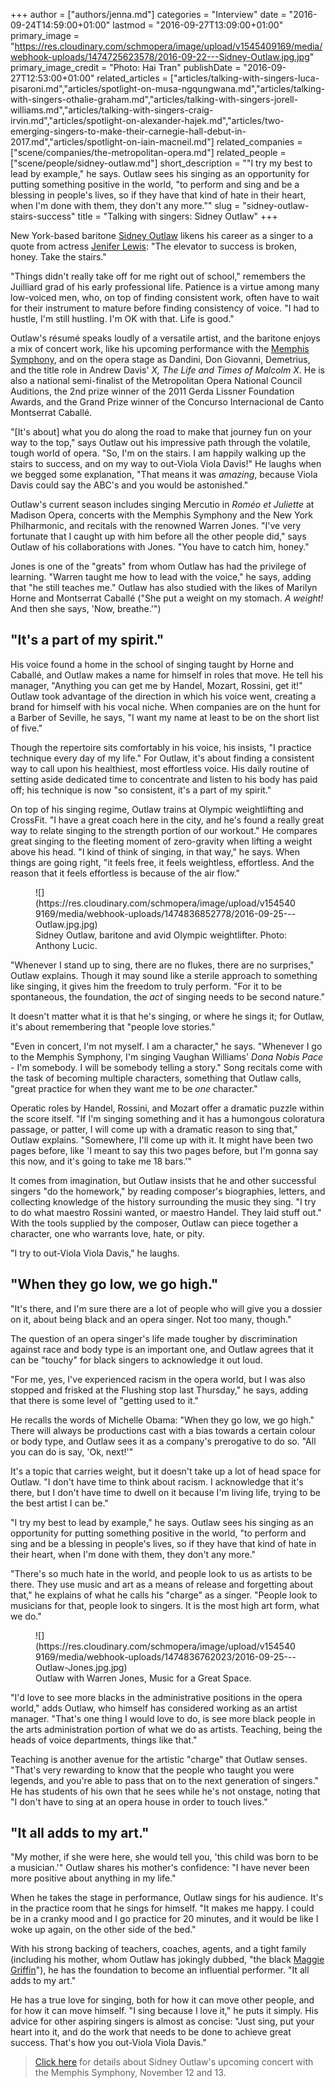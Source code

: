 +++
author = ["authors/jenna.md"]
categories = "Interview"
date = "2016-09-24T14:59:00+01:00"
lastmod = "2016-09-27T13:09:00+01:00"
primary_image = "https://res.cloudinary.com/schmopera/image/upload/v1545409169/media/webhook-uploads/1474725623578/2016-09-22---Sidney-Outlaw.jpg.jpg"
primary_image_credit = "Photo: Hai Tran"
publishDate = "2016-09-27T12:53:00+01:00"
related_articles = ["articles/talking-with-singers-luca-pisaroni.md","articles/spotlight-on-musa-ngqungwana.md","articles/talking-with-singers-othalie-graham.md","articles/talking-with-singers-jorell-williams.md","articles/talking-with-singers-craig-irvin.md","articles/spotlight-on-alexander-hajek.md","articles/two-emerging-singers-to-make-their-carnegie-hall-debut-in-2017.md","articles/spotlight-on-iain-macneil.md"]
related_companies = ["scene/companies/the-metropolitan-opera.md"]
related_people = ["scene/people/sidney-outlaw.md"]
short_description = "&quot;I try my best to lead by example,&quot; he says. Outlaw sees his singing as an opportunity for putting something positive in the world, &quot;to perform and sing and be a blessing in people&#039;s lives, so if they have that kind of hate in their heart, when I&#039;m done with them, they don&#039;t any more.&quot;"
slug = "sidney-outlaw-stairs-success"
title = "Talking with singers: Sidney Outlaw"
+++

New York-based baritone [Sidney Outlaw](/scene/people/sidney-outlaw/) likens his career as a singer to a quote from actress [Jenifer Lewis](imdb.com/name/nm0507338/): "The elevator to success is broken, honey. Take the stairs."

"Things didn't really take off for me right out of school," remembers the Juilliard grad of his early professional life. Patience is a virtue among many low-voiced men, who, on top of finding consistent work, often have to wait for their instrument to mature before finding consistency of voice. "I had to hustle, I'm still hustling. I'm OK with that. Life is good." 

Outlaw's résumé speaks loudly of a versatile artist, and the baritone enjoys a mix of concert work, like his upcoming performance with the [Memphis Symphony](http://www.memphissymphony.org/2016-2017-season), and on the opera stage as Dandini, Don Giovanni, Demetrius, and the title role in Andrew Davis' *X, The Life and Times of Malcolm X*. He is also a national semi-finalist of the Metropolitan Opera National Council Auditions, the 2nd prize winner of the 2011 Gerda Lissner Foundation Awards, and the Grand Prize winner of the Concurso Internacional de Canto Montserrat Caballé.

"[It's about] what you do along the road to make that journey fun on your way to the top," says Outlaw out his impressive path through the volatile, tough world of opera. "So, I'm on the stairs. I am happily walking up the stairs to success, and on my way to out-Viola Viola Davis!" He laughs when we begged some explanation, "That means it was *amazing*, because Viola Davis could say the ABC's and you would be astonished."

Outlaw's current season includes singing Mercutio in *Roméo et Juliette* at Madison Opera, concerts with the Memphis Symphony and the New York Philharmonic, and recitals with the renowned Warren Jones. "I've very fortunate that I caught up with him before all the other people did," says Outlaw of his collaborations with Jones. "You have to catch him, honey." 

Jones is one of the "greats" from whom Outlaw has had the privilege of learning. "Warren taught me how to lead with the voice," he says, adding that "he still teaches me." Outlaw has also studied with the likes of Marilyn Horne and Montserrat Caballé ("She put a weight on my stomach. *A weight!* And then she says, 'Now, breathe.'") 

## "It's a part of my spirit."

His voice found a home in the school of singing taught by Horne and Caballé, and Outlaw makes a name for himself in roles that move. He tell his manager, "Anything you can get me by Handel, Mozart, Rossini, get it!" Outlaw took advantage of the direction in which his voice went, creating a brand for himself with his vocal niche. When companies are on the hunt for a Barber of Seville, he says, "I want my name at least to be on the short list of five."

Though the repertoire sits comfortably in his voice, his insists, "I practice technique every day of my life." For Outlaw, it's about finding a consistent way to call upon his healthiest, most effortless voice. His daily routine of setting aside dedicated time to concentrate and listen to his body has paid off; his technique is now "so consistent, it's a part of my spirit."

On top of his singing regime, Outlaw trains at Olympic weightlifting and CrossFit. "I have a great coach here in the city, and he's found a really great way to relate singing to the strength portion of our workout." He compares great singing to the fleeting moment of zero-gravity when lifting a weight above his head. "I kind of think of singing, in that way," he says. When things are going right, "it feels free, it feels weightless, effortless. And the reason that it feels effortless is because of the air flow."

<figure data-type="image">
![](https://res.cloudinary.com/schmopera/image/upload/v1545409169/media/webhook-uploads/1474836852778/2016-09-25---Outlaw.jpg.jpg)
<figcaption>Sidney Outlaw, baritone and avid Olympic weightlifter. Photo: Anthony Lucic.</figcaption>
</figure>

"Whenever I stand up to sing, there are no flukes, there are no surprises," Outlaw explains. Though it may sound like a sterile approach to something like singing, it gives him the freedom to truly perform. "For it to be spontaneous, the foundation, the *act* of singing needs to be second nature."

It doesn't matter what it is that he's singing, or where he sings it; for Outlaw, it's about remembering that "people love stories." 

"Even in concert, I'm not myself. I am a character," he says. "Whenever I go to the Memphis Symphony, I'm singing Vaughan Williams' *Dona Nobis Pace* - I'm somebody. I will be somebody telling a story." Song recitals come with the task of becoming multiple characters, something that Outlaw calls, "great practice for when they want me to be *one* character."

Operatic roles by Handel, Rossini, and Mozart offer a dramatic puzzle within the score itself. "If I'm singing something and it has a humongous coloratura passage, or patter, I will come up with a dramatic reason to sing that," Outlaw explains. "Somewhere, I'll come up with it. It might have been two pages before, like 'I meant to say this two pages before, but I'm gonna say this now, and it's going to take me 18 bars.'"

It comes from imagination, but Outlaw insists that he and other successful singers "do the homework," by reading composer's biographies, letters, and collecting knowledge of the history surrounding the music they sing. "I try to do what maestro Rossini wanted, or maestro Handel. They laid stuff out." With the tools supplied by the composer, Outlaw can piece together a character, one who warrants love, hate, or pity.

"I try to out-Viola Viola Davis," he laughs.

## "When they go low, we go high."

"It's there, and I'm sure there are a lot of people who will give you a dossier on it, about being black and an opera singer. Not too many, though." 

The question of an opera singer's life made tougher by discrimination against race and body type is an important one, and Outlaw agrees that it can be "touchy" for black singers to acknowledge it out loud. 

"For me, yes, I've experienced racism in the opera world, but I was also stopped and frisked at the Flushing stop last Thursday," he says, adding that there is some level of "getting used to it."

He recalls the words of Michelle Obama: "When they go low, we go high." There will always be productions cast with a bias towards a certain colour or body type, and Outlaw sees it as a company's prerogative to do so. "All you can do is say, 'Ok, next!'"

It's a topic that carries weight, but it doesn't take up a lot of head space for Outlaw. "I don't have time to think about racism. I acknowledge that it's there, but I don't have time to dwell on it because I'm living life, trying to be the best artist I can be."

"I try my best to lead by example," he says. Outlaw sees his singing as an opportunity for putting something positive in the world, "to perform and sing and be a blessing in people's lives, so if they have that kind of hate in their heart, when I'm done with them, they don't any more."

"There's so much hate in the world, and people look to us as artists to be there. They use music and art as a means of release and forgetting about that," he explains of what he calls his "charge" as a singer. "People look to musicians for that, people look to singers. It is the most high art form, what we do."

<figure data-type="image">
![](https://res.cloudinary.com/schmopera/image/upload/v1545409169/media/webhook-uploads/1474836762023/2016-09-25---Outlaw-Jones.jpg.jpg)<figcaption>Outlaw with Warren Jones, Music for a Great Space.</figcaption>
</figure>

"I'd love to see more blacks in the administrative positions in the opera world," adds Outlaw, who himself has considered working as an artist manager. "That's one thing I would love to do, is see more black people in the arts administration portion of what we do as artists. Teaching, being the heads of voice departments, things like that."

Teaching is another avenue for the artistic "charge" that Outlaw senses. "That's very rewarding to know that the people who taught you were legends, and you're able to pass that on to the next generation of singers." He has students of his own that he sees while he's not onstage, noting that "I don't have to sing at an opera house in order to touch lives."

## "It all adds to my art."

"My mother, if she were here, she would tell you, 'this child was born to be a musician.'" Outlaw shares his mother's confidence: "I have never been more positive about anything in my life."

When he takes the stage in performance, Outlaw sings for his audience. It's in the practice room that he sings for himself. "It makes me happy. I could be in a cranky mood and I go practice for 20 minutes, and it would be like I woke up again, on the other side of the bed."

With his strong backing of teachers, coaches, agents, and a tight family (including his mother, whom Outlaw has jokingly dubbed, "the black [Maggie Griffin](https://twitter.com/tipitmaggieg?lang=en-gb)"), he has the foundation to become an influential performer. "It all adds to my art."

He has a true love for singing, both for how it can move other people, and for how it can move himself. "I sing because I love it," he puts it simply. His advice for other aspiring singers is almost as concise: "Just sing, put your heart into it, and do the work that needs to be done to achieve great success. That's how you out-Viola Viola Davis."

>[Click here](http://www.memphissymphony.org/2016-2017-season) for details about Sidney Outlaw's upcoming concert with the Memphis Symphony, November 12 and 13.
